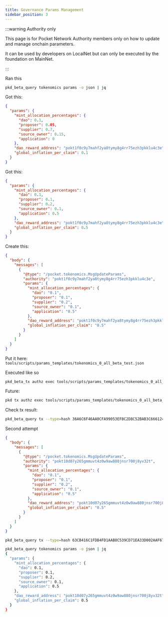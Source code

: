 ```yaml
---
title: Governance Params Management
sidebar_position: 3
---
```


:::warning Authority only

This page is for Pocket Network Authority members only on how to update and manage onchain parameters.

It can be used by developers on LocalNet but can only be executed by the foundation on MainNet.

:::

Ran this

```bash
pkd_beta_query tokenomics params -o json | jq
```

Got this:

```json
{
  "params": {
    "mint_allocation_percentages": {
      "dao": 0.1,
      "proposer": 0.05,
      "supplier": 0.7,
      "source_owner": 0.15,
      "application": 0
    },
    "dao_reward_address": "pokt1f0c9y7mahf2ya8tymy8g4rr75ezh3pkklu4c3e",
    "global_inflation_per_claim": 0.1
  }
}
```

Got this:

```json
{
  "params": {
    "mint_allocation_percentages": {
      "dao": 0.1,
      "proposer": 0.1,
      "supplier": 0.2,
      "source_owner": 0.1,
      "application": 0.5
    },
    "dao_reward_address": "pokt1f0c9y7mahf2ya8tymy8g4rr75ezh3pkklu4c3e",
    "global_inflation_per_claim": 0.5
  }
}
```

Create this:

```json
{
  "body": {
    "messages": [
      {
        "@type": "/pocket.tokenomics.MsgUpdateParams",
        "authority": "pokt1f0c9y7mahf2ya8tymy8g4rr75ezh3pkklu4c3e",
        "params": {
          "mint_allocation_percentages": {
            "dao": "0.1",
            "proposer": "0.1",
            "supplier": "0.2",
            "source_owner": "0.1",
            "application": "0.5"
          },
          "dao_reward_address": "pokt1f0c9y7mahf2ya8tymy8g4rr75ezh3pkklu4c3e",
          "global_inflation_per_claim": "0.5"
        }
      }
    ]
  }
}
```

Put it here: `tools/scripts/params_templates/tokenomics_0_all_beta_test.json`

Executed like so

```bash
pkd_beta_tx authz exec tools/scripts/params_templates/tokenomics_0_all_beta_test.json --from pnf_beta
```

Future:

```bash
pkd tx authz exec tools/scripts/params_templates/tokenomics_0_all_beta_test.json --from pnf_beta --yes --network=beta
```

Check tx result:

```bash
pkd_beta_query tx --type=hash 36A6C6F46AA0CFA99053EF8C2D8C52BAB3C66612407FEEBBF4427E58EAA30102
```

Second attempt

```json
{
  "body": {
    "messages": [
      {
        "@type": "/pocket.tokenomics.MsgUpdateParams",
        "authority": "pokt10d07y265gmmuvt4z0w9aw880jnsr700j8yv32t",
        "params": {
          "mint_allocation_percentages": {
            "dao": "0.1",
            "proposer": "0.1",
            "supplier": "0.2",
            "source_owner": "0.1",
            "application": "0.5"
          },
          "dao_reward_address": "pokt10d07y265gmmuvt4z0w9aw880jnsr700j8yv32t",
          "global_inflation_per_claim": "0.5"
        }
      }
    ]
  }
}
```

```bash
pkd_beta_query tx --type=hash 63CB416C1FDB4FD1AAB8C539CD71EA33D002AAF67F2B66C5B68003B78C9E6B9C
```

```bash
pkd_beta_query tokenomics params -o json | jq
{
  "params": {
    "mint_allocation_percentages": {
      "dao": 0.1,
      "proposer": 0.1,
      "supplier": 0.2,
      "source_owner": 0.1,
      "application": 0.5
    },
    "dao_reward_address": "pokt10d07y265gmmuvt4z0w9aw880jnsr700j8yv32t",
    "global_inflation_per_claim": 0.5
  }
}
```
